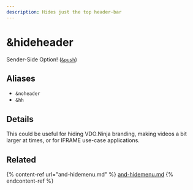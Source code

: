 ```yaml
---
description: Hides just the top header-bar
---
```


# \&hideheader

Sender-Side Option! ([`&push`](../../source-settings/push.md))

## Aliases

* `&noheader`
* `&hh`

## Details

This could be useful for hiding VDO.Ninja branding, making videos a bit larger at times, or for IFRAME use-case applications.

## Related

{% content-ref url="and-hidemenu.md" %}
[and-hidemenu.md](and-hidemenu.md)
{% endcontent-ref %}
